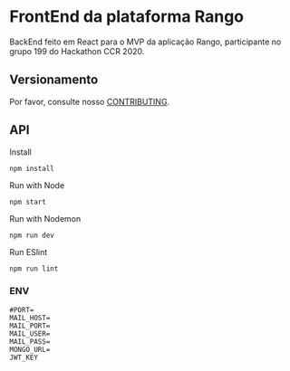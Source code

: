 # FrontEnd da plataforma Rango

BackEnd feito em React para o MVP da aplicação Rango, participante no grupo 199 do Hackathon CCR 2020.

## Versionamento

Por favor, consulte nosso [CONTRIBUTING](CONTRIBUTING.md).

## API

Install

```
npm install
```

Run with Node

```
npm start
```

Run with Nodemon

```
npm run dev
```

Run ESlint

```
npm run lint
```

### ENV

```
#PORT=
MAIL_HOST=
MAIL_PORT=
MAIL_USER=
MAIL_PASS=
MONGO_URL=
JWT_KEY
```
